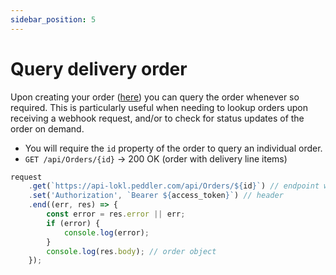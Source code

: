 ```yaml
---
sidebar_position: 5
---
```


# Query delivery order

Upon creating your order ([here](/docs/Quickstart%20Guide/create-order-instance)) you can query the order whenever so required.
This is particularly useful when needing to lookup orders upon receiving a webhook request, and/or to check for status updates of the order on demand.

- You will require the `id` property of the order to query an individual order.
- `GET /api/Orders/{id}` -> 200 OK (order with delivery line items)


```js title="Query order"
request
    .get(`https://api-lokl.peddler.com/api/Orders/${id}`) // endpoint with order id
    .set('Authorization', `Bearer ${access_token}`) // header
    .end((err, res) => {
        const error = res.error || err;
        if (error) {
            console.log(error);
        }
        console.log(res.body); // order object
    });
```
